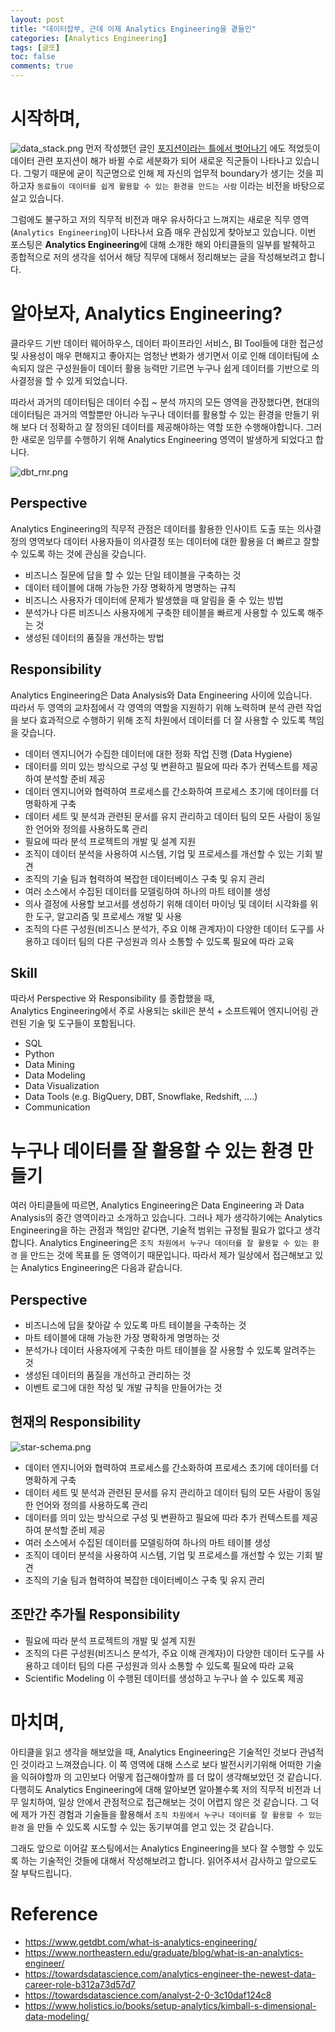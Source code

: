```yaml
---
layout: post
title: "데이터잡부, 근데 이제 Analytics Engineering을 곁들인"
categories: [Analytics Engineering]
tags: [글또]
toc: false
comments: true
---
```

# 시작하며,
![data_stack.png](https://miro.medium.com/max/1400/1*VME7n7__zjHBy1s-Y3TAHA.png)
먼저 작성했던 글인 [포지션이라는 틀에서 벗어나기](https://jongikp.github.io/%EB%82%98%EB%8A%94%20%EC%9D%B8%EA%B0%84%20%ED%8F%89%EC%96%91%EB%83%89%EB%A9%B4%EC%9D%B4%EB%8B%A4/2022/04/15/%ED%8F%AC%EC%A7%80%EC%85%98%EC%97%90%EC%84%9C-%EB%B2%97%EC%96%B4%EB%82%98%EA%B8%B0.html) 에도 적었듯이 데이터 관련 포지션이 해가 바뀔 수로 세분화가 되어 새로운 직군들이 나타나고 있습니다.
그렇기 때문에 굳이 직군명으로 인해 제 자신의 업무적 boundary가 생기는 것을 피하고자 `동료들이 데이터를 쉽게 활용할 수 있는 환경을 만드는 사람` 이라는 비전을 바탕으로 살고 있습니다.

그럼에도 불구하고 저의 직무적 비전과 매우 유사하다고 느껴지는 새로운 직무 영역(`Analytics Engineering`)이 나타나서 요즘 매우 관심있게 찾아보고 있습니다.
이번 포스팅은 **Analytics Engineering**에 대해 소개한 해외 아티클들의 일부를 발췌하고 종합적으로 저의 생각을 섞어서 해당 직무에 대해서 정리해보는 글을 작성해보려고 합니다.

# 알아보자, Analytics Engineering?
클라우드 기반 데이터 웨어하우스, 데이터 파이프라인 서비스, BI Tool들에 대한 접근성 및 사용성이 매우 편해지고 좋아지는 엄청난 변화가 생기면서 
이로 인해 데이터팀에 소속되지 않은 구성원들이 데이터 활용 능력만 기르면 누구나 쉽게 데이터를 기반으로 의사결정을 할 수 있게 되었습니다.

따라서 과거의 데이터팀은 데이터 수집 ~ 분석 까지의 모든 영역을 관장했다면, 현대의 데이터팀은 과거의 역할뿐만 아니라 누구나 데이터를 활용할 수 있는 환경을 만들기 위해 보다 더 정확하고 잘 정의된 데이터를 제공해야하는 역할 또한 수행해야합니다.
그러한 새로운 임무를 수행하기 위해 Analytics Engineering 영역이 발생하게 되었다고 합니다.

![dbt_rnr.png](https://www.getdbt.com/ui/img/guides/analytics-engineering/analytics-engineer-role.png)

## Perspective
Analytics Engineering의 직무적 관점은 데이터를 활용한 인사이트 도출 또는 의사결정의 영역보다 데이터 사용자들이 의사결정 또는 데이터에 대한 활용을 더 빠르고 잘할 수 있도록 하는 것에 관심을 갖습니다.
* 비즈니스 질문에 답을 할 수 있는 단일 테이블을 구축하는 것
* 데이터 테이블에 대해 가능한 가장 명확하게 명명하는 규칙
* 비즈니스 사용자가 데이터에 문제가 발생했을 때 알림을 줄 수 있는 방법
* 분석가나 다른 비즈니스 사용자에게 구축한 테이블을 빠르게 사용할 수 있도록 해주는 것
* 생성된 데이터의 품질을 개선하는 방법

## Responsibility
Analytics Engineering은 Data Analysis와 Data Engineering 사이에 있습니다.  
따라서 두 영역의 교차점에서 각 영역의 역할을 지원하기 위해 노력하며 분석 관련 작업을 보다 효과적으로 수행하기 위해 조직 차원에서 데이터를 더 잘 사용할 수 있도록 책임을 갖습니다.
* 데이터 엔지니어가 수집한 데이터에 대한 정화 작업 진행 (Data Hygiene)
* 데이터를 의미 있는 방식으로 구성 및 변환하고 필요에 따라 추가 컨텍스트를 제공하여 분석할 준비 제공
* 데이터 엔지니어와 협력하여 프로세스를 간소화하여 프로세스 초기에 데이터를 더 명확하게 구축
* 데이터 세트 및 분석과 관련된 문서를 유지 관리하고 데이터 팀의 모든 사람이 동일한 언어와 정의를 사용하도록 관리
* 필요에 따라 분석 프로젝트의 개발 및 설계 지원
* 조직이 데이터 분석을 사용하여 시스템, 기업 및 프로세스를 개선할 수 있는 기회 발견
* 조직의 기술 팀과 협력하여 복잡한 데이터베이스 구축 및 유지 관리
* 여러 소스에서 수집된 데이터를 모델링하여 하나의 마트 테이블 생성
* 의사 결정에 사용할 보고서를 생성하기 위해 데이터 마이닝 및 데이터 시각화를 위한 도구, 알고리즘 및 프로세스 개발 및 사용
* 조직의 다른 구성원(비즈니스 분석가, 주요 이해 관계자)이 다양한 데이터 도구를 사용하고 데이터 팀의 다른 구성원과 의사 소통할 수 있도록 필요에 따라 교육

## Skill
따라서 Perspective 와 Responsibility 를 종합했을 때,  
Analytics Engineering에서 주로 사용되는 skill은 분석 + 소프트웨어 엔지니어링 관련된 기술 및 도구들이 포함됩니다.
* SQL
* Python
* Data Mining
* Data Modeling
* Data Visualization
* Data Tools (e.g. BigQuery, DBT, Snowflake, Redshift, ....)
* Communication

# 누구나 데이터를 잘 활용할 수 있는 환경 만들기
여러 아티클들에 따르면, Analytics Engineering은 Data Engineering 과 Data Analysis의 중간 영역이라고 소개하고 있습니다.
그러나 제가 생각하기에는 Analytics Engineering을 하는 관점과 책임만 같다면, 기술적 범위는 규정될 필요가 없다고 생각합니다.
Analytics Engineering은 `조직 차원에서 누구나 데이터를 잘 활용할 수 있는 환경` 을 만드는 것에 목표를 둔 영역이기 때문입니다. 
따라서 제가 일상에서 접근해보고 있는 Analytics Engineering은 다음과 같습니다.

## Perspective
* 비즈니스에 답을 찾아갈 수 있도록 마트 테이블을 구축하는 것
* 마트 테이블에 대해 가능한 가장 명확하게 명명하는 것
* 분석가나 데이터 사용자에게 구축한 마트 테이블을 잘 사용할 수 있도록 알려주는 것
* 생성된 데이터의 품질을 개선하고 관리하는 것
* 이벤트 로그에 대한 작성 및 개발 규칙을 만들어가는 것

## 현재의 Responsibility
![star-schema.png](https://cdn.holistics.io/guidebook/star-schema.png)
* 데이터 엔지니어와 협력하여 프로세스를 간소화하여 프로세스 초기에 데이터를 더 명확하게 구축
* 데이터 세트 및 분석과 관련된 문서를 유지 관리하고 데이터 팀의 모든 사람이 동일한 언어와 정의를 사용하도록 관리
* 데이터를 의미 있는 방식으로 구성 및 변환하고 필요에 따라 추가 컨텍스트를 제공하여 분석할 준비 제공
* 여러 소스에서 수집된 데이터를 모델링하여 하나의 마트 테이블 생성
* 조직이 데이터 분석을 사용하여 시스템, 기업 및 프로세스를 개선할 수 있는 기회 발견
* 조직의 기술 팀과 협력하여 복잡한 데이터베이스 구축 및 유지 관리

## 조만간 추가될 Responsibility
* 필요에 따라 분석 프로젝트의 개발 및 설계 지원
* 조직의 다른 구성원(비즈니스 분석가, 주요 이해 관계자)이 다양한 데이터 도구를 사용하고 데이터 팀의 다른 구성원과 의사 소통할 수 있도록 필요에 따라 교육
* Scientific Modeling 이 수행된 데이터를 생성하고 누구나 쓸 수 있도록 제공

# 마치며,
아티클을 읽고 생각을 해보았을 때, Analytics Engineering은 기술적인 것보다 관념적인 것이라고 느껴졌습니다.
이 쪽 영역에 대해 스스로 보다 발전시키기위해 어떠한 기술을 익혀야할까 의 고민보다 어떻게 접근해야할까 를 더 많이 생각해보았던 것 같습니다.
다행히도 Analytics Engineering에 대해 알아보면 알아볼수록 저의 직무적 비전과 너무 일치하여, 일상 안에서 관점적으로 접근해보는 것이 어렵지 않은 것 같습니다.
그 덕에 제가 가진 경험과 기술들을 활용해서 `조직 차원에서 누구나 데이터를 잘 활용할 수 있는 환경` 을 만들 수 있도록 시도할 수 있는 동기부여를 얻고 있는 것 같습니다.

그래도 앞으로 이어갈 포스팅에서는 Analytics Engineering을 보다 잘 수행할 수 있도록 하는 기술적인 것들에 대해서 작성해보려고 합니다.
읽어주셔서 감사하고 앞으로도 잘 부탁드립니다.

# Reference
* https://www.getdbt.com/what-is-analytics-engineering/
* https://www.northeastern.edu/graduate/blog/what-is-an-analytics-engineer/
* https://towardsdatascience.com/analytics-engineer-the-newest-data-career-role-b312a73d57d7
* https://towardsdatascience.com/analyst-2-0-3c10daf124c8
* https://www.holistics.io/books/setup-analytics/kimball-s-dimensional-data-modeling/
